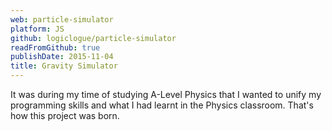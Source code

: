 ```yaml
---
web: particle-simulator
platform: JS
github: logiclogue/particle-simulator
readFromGithub: true
publishDate: 2015-11-04
title: Gravity Simulator
---
```


It was during my time of studying A-Level Physics that I wanted to unify my
programming skills and what I had learnt in the Physics classroom. That's how
this project was born.
